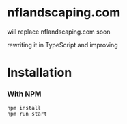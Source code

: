 # nflandscaping.com

will replace nflandscaping.com soon

rewriting it in TypeScript and improving

# Installation

### With NPM

```
npm install
npm run start
```
